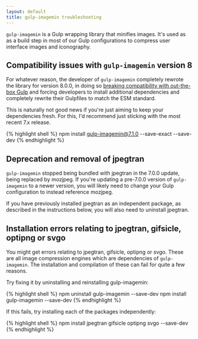 ```yaml
---
layout: default
title: gulp-imagemin troubleshooting
---
```


`gulp-imagemin` is a Gulp wrapping library that minifies images. It's used as as a build step in most of our Gulp configurations to compress user interface images and iconography. 

## Compatibility issues with `gulp-imagemin` version 8

For whatever reason, the developer of `gulp-imagemin` completely rewrote the library for version 8.0.0, in doing so [breaking compatibility with out-the-box Gulp](https://github.com/sindresorhus/gulp-imagemin/issues/366) and forcing developers to install additional dependencies and completely rewrite their Gulpfiles to match the ESM standard. 

This is naturally not good news if you're just aiming to keep your dependencies fresh. For this, I'd recommend just sticking with the most recent 7.x release. 

{% highlight shell %}
npm install gulp-imagemin@7.1.0 --save-exact --save-dev
{% endhighlight %}

## Deprecation and removal of jpegtran

`gulp-imagemin` stopped being bundled with jpegtran in the 7.0.0 update, being replaced by mozjpeg. If you're updating a pre-7.0.0 version of `gulp-imagemin` to a newer version, you will likely need to change your Gulp configuration to instead reference mozjpeg.

If you have previously installed jpegtran as an independent package, as described in the instructions below, you will also need to uninstall jpegtran.

## Installation errors relating to jpegtran, gifsicle, optipng or svgo

You might get errors relating to jpegtran, gifsicle, optipng or svgo. These are all image compression engines which are dependencies of `gulp-imagemin`. The installation and compilation of these can fail for quite a few reasons.

Try fixing it by uninstalling and reinstalling gulp-imagemin:

{% highlight shell %}
npm uninstall gulp-imagemin --save-dev
npm install gulp-imagemin --save-dev
{% endhighlight %}

If this fails, try installing each of the packages independently:

{% highlight shell %}
npm install jpegtran gifsicle optipng svgo --save-dev
{% endhighlight %}